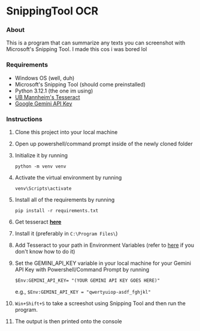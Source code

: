 # SnippingTool OCR

### About

This is a program that can summarize any texts you can screenshot with Microsoft's Snipping Tool. I made this cos i was bored lol

### Requirements

- Windows OS (well, duh)
- Microsoft's Snipping Tool (should come preinstalled)
- Python 3.12.1 (the one im using)
- [UB Mannheim's Tesseract](https://github.com/tesseract-ocr/tesseract)
- [Google Gemini API Key](https://aistudio.google.com/app/apikey)

### Instructions

1.  Clone this project into your local machine
2.  Open up powershell/command prompt inside of the newly cloned folder
3.  Initialize it by running

    `python -m venv venv`

4.  Activate the virtual environment by running

    `venv\Scripts\activate`

5.  Install all of the requirements by running

    `pip install -r requirements.txt`

6.  Get tesseract **[here](https://github.com/tesseract-ocr/tesseract)**
7.  Install it (preferably in `C:\Program Files\`)
8.  Add Tesseract to your path in Environment Variables (refer to [here](https://www.google.com/search?q=how+to+add+environment+variable+in+windows&oq=how+do+i+add+to+envir&sourceid=chrome&ie=UTF-8) if you don't know how to do it)
9.  Set the GEMINI_API_KEY variable in your local machine for your Gemini API Key with Powershell/Command Prompt by running

    `$Env:GEMINI_API_KEY= "(YOUR GEMINI API KEY GOES HERE)"`

    e.g.,
    `$Env:GEMINI_API_KEY = "qwertyuiop-asdf_fghjkl"`

10. `Win+Shift+S` to take a screeshot using Snipping Tool and then run the program.
11. The output is then printed onto the console

